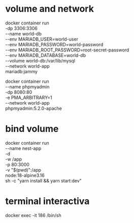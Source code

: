 
# volume and network

docker container run \
-dp 3306:3306 \
--name world-db \
--env MARIADB_USER=world-user \
--env MARIADB_PASSWORD=world-password \
--env MARIADB_ROOT_PASSWORD=root-secret-password \
--env MARIADB_DATABASE=world-db \
--volume world-db:/var/lib/mysql \
--network world-app \
mariadb:jammy
<!-- --env MARIADB_PASSWORD=user-password \ -->


docker container run \
--name phpmyadmin \
-dp 8080:80 \
-e PMA_ARBITRARY=1 \
--network world-app \
phpmyadmin:5.2.0-apache


# bind volume
docker container run \
--name nest-app \
-d \
-w /app \
-p 80:3000 \
-v "$(pwd)":/app \
node:18-alpine3.16 \
sh -c "yarn install && yarn start:dev"

# terminal interactiva
docker exec -it 186 /bin/sh